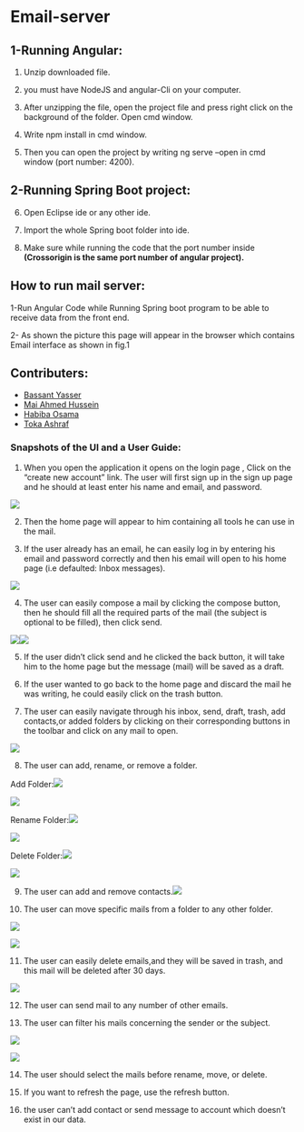 # Email-server

## 1-Running Angular:

1.  Unzip downloaded file.
    
2.  you must have NodeJS and angular-Cli on your computer.
    
3.  After unzipping the file, open the project file and press right click on the background of the folder. Open cmd window.
    
4.  Write npm install in cmd window.
    
5.  Then you can open the project by writing ng serve –open in cmd window (port number:  4200).
    

## 2-Running Spring Boot project:

6.  Open Eclipse ide or any other ide.
    
7.  Import the whole Spring boot folder into ide.
    
8.  Make sure while running the code that the port number inside <b>(Crossorigin is the same port number of angular project).</b>
    

 

## How to run mail server:  
  

1-Run Angular Code while Running Spring boot program to be able to receive data from the front end.

2- As shown the picture this page will appear in the browser which contains Email interface as shown in fig.1
## Contributers:
* [Bassant Yasser](https://github.com/Bassantyasser043)
* [Mai Ahmed Hussein](https://github.com/MaiAhmedHussein)
* [Habiba Osama](https://github.com/habibaosama)
* [Toka Ashraf](https://github.com/TokaAshraf12)
  
  
  
  
  
  
  
  
  
  
  
  
  
  
  
  
  
  

### Snapshots of the UI and a User Guide:


1) When you open the application it opens on the login page , Click on the “create new account” link. The user will first sign up in the sign up page and he should at least enter his name and email, and password.

![](https://lh3.googleusercontent.com/s0kOZMXKEgBVzuvxNWQIdLyP-pLCOvSQLaOOZXbFOEbRKeuavWj42vSeXnmHdym7OOEvcy4C2V2L4zJfPD5oBQsQueIu2A3yPojPjPr6U2-R-sTJUYF1hxSXPtONb82eKO8helOL)

2) Then the home page will appear to him containing all tools he can use in the mail.

3) If the user already has an email, he can easily log in by entering his email and password correctly and then his email will open to his home page (i.e defaulted: Inbox messages).

![](https://lh5.googleusercontent.com/3Vrhq0ONmb0yFdc4yn8uuMdKSDytVzxSBqYwcDcQFNf6Jgakc1jprBqQfLv4j6AKfWXjbtoq3RfH5DxTeVBEgqG74d5U7kHJyxI9gPgdJekSol32hGpEhHu1_4JTNL4Ni4gPtsFm)

4) The user can easily compose a mail by clicking the compose button, then he should fill all the required parts of the mail (the subject is optional to be filled), then click send.

  
  
![](https://lh3.googleusercontent.com/1GkH_dMZFz_phfxRQcLOrrOfM9-oIFGslXjPl8dpS4sXwoYVXFl4XFHiMXsdsxSkaQnarGSVAHIo1pUCctuI277SPIGczcbszENWFO-QvDJBnVNEOHQQVKa5F55AX4hPfMI8HtPo)![](https://lh5.googleusercontent.com/c4Fz1NGoYjAZIFREdR8e5NKBXWkhlM41fYC499V1r0ukEYscKXm3WKvCi-XWPFaXlhfNXGbs5dXlrCfG6zOEZa_rHN2L9PMxTEBJTRC8Ut9Lyv7VQGW3tGXq32IWRwWBvlXGv3qO)

5) If the user didn’t click send and he clicked the back button, it will take him to the home page but the message (mail) will be saved as a draft.

6) If the user wanted to go back to the home page and discard the mail he was writing, he could easily click on the trash button.

7) The user can easily navigate through his inbox, send, draft, trash, add contacts,or added folders by clicking on their corresponding buttons in the toolbar and click on any mail to open.

  
  
  
  
  
  
  
  
  
  
  
  
![](https://lh4.googleusercontent.com/bnYHB-szFf1f5B1ShGk40evcJ1FVkDLjAha02E8S5HyRvvcZ89NLXd-Lr1nMqgrJboR7cHjuRLM5IROd4gTeY2PrNZQPyg1Hu-X_Tv9LA4ZGXZRkhXQ_QRBrCnTEz9Vt3rBC6Uyb)  

8) The user can add, rename, or remove a folder.

Add Folder:![](https://lh6.googleusercontent.com/iHimLR7_jkKNt9HC9FkOOgMaSooY7bARf8ncYgC-3Rt36FOx8Ys2rruQL0qEG3pK6ZlDb5x7J9IgkdRTZ7gkRgtF23aiI_P4KDAP3fCfuGBEWFRfLfxcWfcwAo_OeSNlcm2Qh2zi)

  

![](https://lh4.googleusercontent.com/GD_UoCP3uSVoVdGS2slxTT1p5wDwOxVNI09UoDFgnWawfgKDxyVtiD54Yf7N4aIVSoGSNB_DEP8vBD3Xzo2DfumLTwJmoepYRLqXAnIjvBTHDINc5TYJ0fRCHme4ZQZiRVLnKAg6)

Rename Folder:![](https://lh3.googleusercontent.com/ZglxpupbPGnJgN_lUkDe2yvk1Nmwc-1Fmri9NOpm5C5jBSIm7f6_XlVHwucVdwvaZemdIjI3dKSKh9OZur18qYGSoHlMsXBJSQnEfx98nUPR181WfjRnIZ1QIhbJ5pVK1iRCDOi6)

  
  
  
  
  
  
  
  
  
![](https://lh5.googleusercontent.com/CqhtxcY5jSHOo9I6XWSPyxA9vLS-iqTK8Sh-8KH8-jLz4ZwgmkpyjPk7m6Sz16lc9UpH_LUyoRHHUSXpveHL6e1sjevni0lubZzO2jFcNfaRaE06cdQO9K0XOuOH0iqZAAFT1dwH)  
  
  
  
  
  
  
  
  
  
  
  
  

Delete Folder:![](https://lh3.googleusercontent.com/KXpwDQ7n7vMMPAbiLcd3uwSXpeY0n0H3qHtLWXhvlZdzhe_lbM0xPrstABm4A0anGEidj52XgRZ0ZrWErGhp8JdI0sjGeZT_6dhpc_42F0SkS14OQPdWOoi3nytNwekkHiFf0NZP)

  
  
  
  
  
  
  
  
  
![](https://lh6.googleusercontent.com/nK0UEFRK2FQ-yalLgtZZIJSc6dPUPYOCdrZhn8vX83p-ZsGqF1leFpl7Ft0upaUCXh2gU7cR_ISQfxoLjN6l0bfvdLRz0Cn6Rh-V1F2PLHaXhBt7QTID5gXClL34Kymcjas_6fHn)  

9) The user can add and remove contacts.![](https://lh4.googleusercontent.com/GAhw1RK8khRAHeYHF5klZem0IRY1SHPcbYt6ucR4cWLp0vov4ah_jvBP8Xd69m9xHavVDztaOwMb4mSFC4sr6S1QIqbbilEoCfPsseAveUASJO7NxOQr_eK01bpEhra-5ujW9I3j)

  
  
  
  
  
  
  
  
  
  
  
  

10) The user can move specific mails from a folder to any other folder.

![](https://lh5.googleusercontent.com/49X6svDbn3tTB9XVKm-lIi9dv7Zu1qTEPIKnZX_JF4O3xZCGt0wqlwfS8RW5wspapYDl7wYRXaAJumqp5y65B5cKiewpTieNVbFuYeSYYoUdgQDYrxCmww3UFbn4FwYc-qHAQk8r)

  
![](https://lh3.googleusercontent.com/6Sli3LyFck34lNcMGZp_2H7_DjILGAVKflGb7Q5RHymI1ZlyHtLbR6OHpwlqoVv7iXFetqQnwLmpmuEzfgBDe62pwKH5wkdWrTasVldPZkSLN1wVi3TNto34mP3kZEwEqzsP8Lzs)  
  
  
  
  
  
  
  
  
  
  

11) The user can easily delete emails,and they will be saved in trash, and this mail will be deleted after 30 days.

![](https://lh5.googleusercontent.com/1KxCe6eKGDZlVlzrqDKtaPdtNjgcDmvdMoOKQajp33Id3e2hDSLQPbHTZBmx2CXS6x2HjAPfKGOCawF-WCOH24L5moCzmWudBGX8JRWBsAr17yJZMAWiQxdXKy-8EL0CxR_FQKCM)

12) The user can send mail to any number of other emails.

13) The user can filter his mails concerning the sender or the subject.

![](https://lh3.googleusercontent.com/3FIcnBV5QdBwYZT3biQQaCToRMkwEXPyltbQH1hpRYGLGKcYmDkczg6Fpb9meUY9YoJBE8vy1D2BM8D7amjp_PnDrGXAo12RdnLrxTvz2tuoLmOt9yEpbijnxwzUMzpI5APNOoCQ)

![](https://lh3.googleusercontent.com/AdhF5zYKpMFzX24nlp3q6erwMgTUHpYPbRs3NUFdAnsj2g9d8WHy3HFRVu1GTZ1xy4vUOXWj0u4CaVaSr67rnaecDO8sTXQV3xHQXL7fgnuR3H3rVWT3pKCFl0NaM6-zWUYPHMT-)

14) The user should select the mails before rename, move, or delete.

15) If you want to refresh the page, use the refresh button.

16) the user can’t add contact or send message to account which doesn’t exist in our data.
